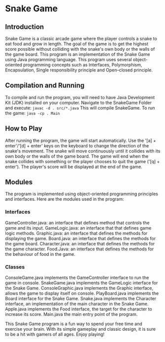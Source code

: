 # Snake Game

## Introduction
Snake Game is a classic arcade game where the player controls a snake to eat food and grow in length. The goal of the game is to get the highest score possible without colliding with the snake's own body or the walls of the game board. This program is an implementation of the Snake Game using Java programming language.
This program uses several object-oriented programming concepts such as Interfaces, Polymorphism, Encapsulation, Single responsibility principle and Open–closed principle.

## Compilation and Running
To compile and run the program, you will need to have Java Development Kit (JDK) installed on your computer.
Navigate to the SnakeGame Folder and execute: ```javac -d . src/*.java``` This will compile SnakeGame.
To run the game: ```java -cp . Main```

## How to Play
After running the program, the game will start automatically. Use the '[a] + enter'/'[d] + enter' keys on the keyboard to change the direction of the snake's movement. The snake will move continuously until it collides with its own body or the walls of the game board. The game will end when the snake collides with something or the player chooses to quit the game ('[q] + enter'). The player's score will be displayed at the end of the game.

## Modules
The program is implemented using object-oriented programming principles and interfaces. Here are the modules used in the program:

### Interfaces
GameController.java: an interface that defines method that controls the game and its input.
GameLogic.java: an interface that that defines game logic methods.
Graphic.java: an interface that defines the methods for displaying the game.
Board.java: an interface that defines the methods for the game board.
Character.java: an interface that defines the methods for the game character.
Food.Java: an interface that defines the methods for the behaviour of food in the game.

### Classes
ConsoleGame.java implements the GameController interface to run the game in console.
SnakeGame.java implements the GameLogic interface for the Snake Game.
ConsoleGraphic.java implements the Graphic interface, allows the game to display itself on console.
PlayBoard.java implements the Board interface for the Snake Game.
Snake.java implements the Character interface, an implementation of the main character in the Snake Game.
Apple.java implements the Food interface, the target for the character to increase its score.
Main.java the main entry point of the program.


This Snake Game program is a fun way to spend your free time and exercise your brain. With its simple gameplay and classic design, it is sure to be a hit with gamers of all ages. 
Enjoy playing!
